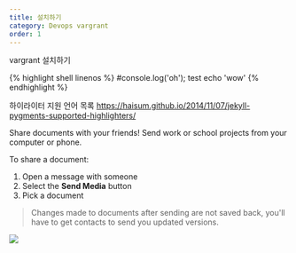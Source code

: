 ```yaml
---
title: 설치하기
category: Devops vargrant
order: 1
---
```


vargrant 설치하기

{% highlight shell linenos %}
#console.log('oh');
test
echo 'wow'
{% endhighlight %}


하이라이터 지원 언어 목록
https://haisum.github.io/2014/11/07/jekyll-pygments-supported-highlighters/

Share documents with your friends! Send work or school projects from your computer or phone.

To share a document:

1. Open a message with someone
2. Select the **Send Media** button
3. Pick a document

> Changes made to documents after sending are not saved back, you'll have to get contacts to send you updated versions.

![](//placehold.it/800x600)
